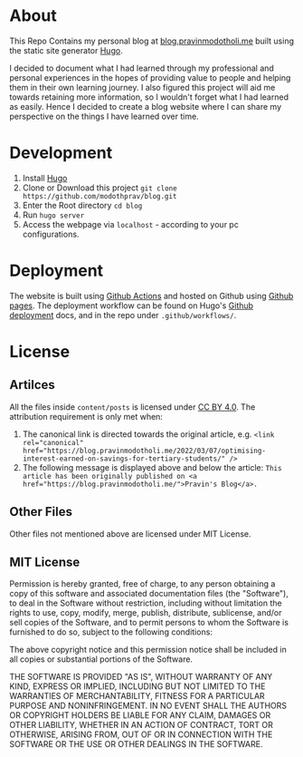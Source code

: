 # About
This Repo Contains my personal blog at [blog.pravinmodotholi.me](https://blog.pravinmodotholi.me/) built using the static site generator [Hugo](https://gohugo.io/).

I decided to document what I had learned through my professional and personal experiences in the hopes of providing value to people and helping them in their own learning journey. I also figured this project will aid me towards retaining more information, so I wouldn't forget what I had learned as easily. Hence I decided to create a blog website where I can share my perspective on the things I have learned over time.

# Development
1. Install [Hugo](https://gohugo.io/getting-started/quick-start/#step-1-install-hugo)
2. Clone or Download this project `git clone https://github.com/modothprav/blog.git`
3. Enter the Root directory `cd blog`
4. Run `hugo server`
5. Access the webpage via `localhost` - according to your pc configurations.

# Deployment
The website is built using [Github Actions](https://docs.github.com/en/actions) and hosted on Github using [Github pages](https://pages.github.com/). The deployment workflow can be found on Hugo's [Github deployment](https://gohugo.io/hosting-and-deployment/hosting-on-github/#build-hugo-with-github-action) docs, and in the repo under `.github/workflows/`.

# License

## Artilces
All the files inside `content/posts` is licensed under [CC BY 4.0](https://creativecommons.org/licenses/by/4.0/). The attribution requirement is only met when:

1. The canonical link is directed towards the original article, e.g.
   `<link rel="canonical" href="https://blog.pravinmodotholi.me/2022/03/07/optimising-interest-earned-on-savings-for-tertiary-students/" />`
2. The following message is displayed above and below the article:
   `This article has been originally published on <a href="https://blog.pravinmodotholi.me/">Pravin's Blog</a>.`

## Other Files
Other files not mentioned above are licensed under MIT License.

## MIT License

Permission is hereby granted, free of charge, to any person obtaining
a copy of this software and associated documentation files (the
"Software"), to deal in the Software without restriction, including
without limitation the rights to use, copy, modify, merge, publish,
distribute, sublicense, and/or sell copies of the Software, and to
permit persons to whom the Software is furnished to do so, subject to
the following conditions:

The above copyright notice and this permission notice shall be
included in all copies or substantial portions of the Software.

THE SOFTWARE IS PROVIDED "AS IS", WITHOUT WARRANTY OF ANY KIND,
EXPRESS OR IMPLIED, INCLUDING BUT NOT LIMITED TO THE WARRANTIES OF
MERCHANTABILITY, FITNESS FOR A PARTICULAR PURPOSE AND
NONINFRINGEMENT. IN NO EVENT SHALL THE AUTHORS OR COPYRIGHT HOLDERS BE
LIABLE FOR ANY CLAIM, DAMAGES OR OTHER LIABILITY, WHETHER IN AN ACTION
OF CONTRACT, TORT OR OTHERWISE, ARISING FROM, OUT OF OR IN CONNECTION
WITH THE SOFTWARE OR THE USE OR OTHER DEALINGS IN THE SOFTWARE.

